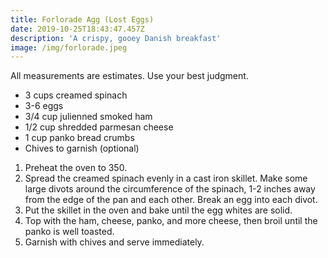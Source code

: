 ```yaml
---
title: Forlorade Agg (Lost Eggs)
date: 2019-10-25T18:43:47.457Z
description: 'A crispy, gooey Danish breakfast'
image: /img/forlorade.jpeg
---
```

All measurements are estimates. Use your best judgment.

* 3 cups creamed spinach
* 3-6 eggs
* 3/4 cup julienned smoked ham
* 1/2 cup shredded parmesan cheese
* 1 cup panko bread crumbs
* Chives to garnish (optional)

1. Preheat the oven to 350.
2. Spread the creamed spinach evenly in a cast iron skillet. Make some large divots around the circumference of the spinach, 1-2 inches away from the edge of the pan and each other. Break an egg into each divot.
3. Put the skillet in the oven and bake until the egg whites are solid.
4. Top with the ham, cheese, panko, and more cheese, then broil until the panko is well toasted.
5. Garnish with chives and serve immediately.
